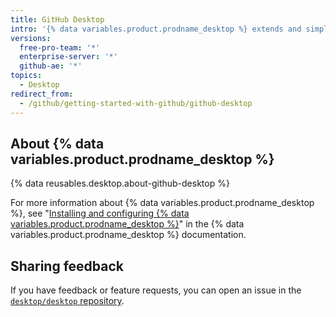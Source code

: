 ```yaml
---
title: GitHub Desktop
intro: '{% data variables.product.prodname_desktop %} extends and simplifies your Git and {% data variables.product.prodname_dotcom %} workflow using a visual interface.'
versions:
  free-pro-team: '*'
  enterprise-server: '*'
  github-ae: '*'
topics:
  - Desktop
redirect_from:
  - /github/getting-started-with-github/github-desktop
---
```

## About {% data variables.product.prodname_desktop %}

{% data reusables.desktop.about-github-desktop %}

For more information about {% data variables.product.prodname_desktop %}, see "[Installing and configuring {% data variables.product.prodname_desktop %}](/desktop/installing-and-configuring-github-desktop)" in the {% data variables.product.prodname_desktop %} documentation.

## Sharing feedback

If you have feedback or feature requests, you can open an issue in the [`desktop/desktop` repository](https://github.com/desktop/desktop).
